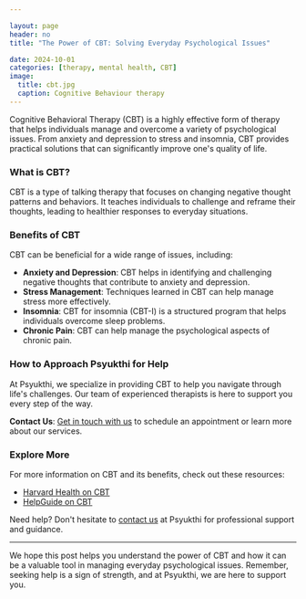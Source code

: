 ```yaml
---

layout: page
header: no
title: "The Power of CBT: Solving Everyday Psychological Issues"

date: 2024-10-01
categories: [therapy, mental health, CBT]
image:
  title: cbt.jpg
  caption: Cognitive Behaviour therapy
---
```



Cognitive Behavioral Therapy (CBT) is a highly effective form of therapy that helps individuals manage and overcome a variety of psychological issues. From anxiety and depression to stress and insomnia, CBT provides practical solutions that can significantly improve one's quality of life.

### What is CBT?

CBT is a type of talking therapy that focuses on changing negative thought patterns and behaviors. It teaches individuals to challenge and reframe their thoughts, leading to healthier responses to everyday situations.

### Benefits of CBT

CBT can be beneficial for a wide range of issues, including:

- **Anxiety and Depression**: CBT helps in identifying and challenging negative thoughts that contribute to anxiety and depression.
- **Stress Management**: Techniques learned in CBT can help manage stress more effectively.
- **Insomnia**: CBT for insomnia (CBT-I) is a structured program that helps individuals overcome sleep problems.
- **Chronic Pain**: CBT can help manage the psychological aspects of chronic pain.

### How to Approach Psyukthi for Help

At Psyukthi, we specialize in providing CBT to help you navigate through life's challenges. Our team of experienced therapists is here to support you every step of the way.

**Contact Us**: [Get in touch with us](https://psyukthi.github.io/feeling-responsive/contact/) to schedule an appointment or learn more about our services.

### Explore More

For more information on CBT and its benefits, check out these resources:

- [Harvard Health on CBT](https://www.health.harvard.edu/blog/what-is-cognitive-behavioral-therapy-202406053047)
- [HelpGuide on CBT](https://www.helpguide.org/mental-health/treatment/cognitive-behavioral-therapy-cbt)

<div class="highlight-box">
  <p>Need help? Don't hesitate to <a href="https://psyukthi.github.io/feeling-responsive/contact/">contact us</a> at Psyukthi for professional support and guidance.</p>
</div>



---


We hope this post helps you understand the power of CBT and how it can be a valuable tool in managing everyday psychological issues. Remember, seeking help is a sign of strength, and at Psyukthi, we are here to support you.

